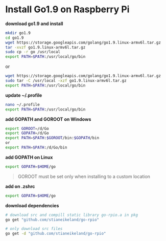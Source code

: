 # Install Go1.9 on Raspberry Pi

**download go1.9 and install**
```bash
mkdir go1.9
cd go1.9
wget https://storage.googleapis.com/golang/go1.9.linux-armv6l.tar.gz
tar -xvzf go1.9.linux-armv6l.tar.gz
sudo cp -r go /usr/local
export PATH=$PATH:/usr/local/go/bin
```

or

```bash
wget https://storage.googleapis.com/golang/go1.9.linux-armv6l.tar.gz
sudo tar -C /usr/local -xzf go1.9.linux-armv6l.tar.gz
export PATH=$PATH:/usr/local/go/bin
```

**update ~/.profile**
```bash
nano ~/.profile
export PATH=$PATH:/usr/local/go/bin
```

**add GOPATH and GOROOT on Windows**
```bash
export GOROOT=/d/Go
export GOPATH=/d/Go
export PATH=$PATH:$GOROOT/bin:$GOPATH/bin
or
export PATH=$PATH:/d/Go/bin
```

**add GOPATH on Linux**
```bash
export GOPATH=$HOME/go
```

> GOROOT must be set only when installing to a custom location

**add on .zshrc**
```bash
export GOPATH=$HOME/go
```

**download dependencies**
```bash
# download src and compill static library go-rpio.a in pkg
go get "github.com/stianeikeland/go-rpio"

# only download src files
go get -d "github.com/stianeikeland/go-rpio"
```
